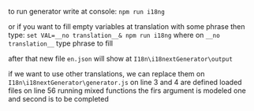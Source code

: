 to run generator write at console:
```npm run i18ng```

or if you want to fill empty variables at translation with some phrase then type:
```set VAL=__no translation__& npm run i18ng```
where on `__no translation__` type phrase to fill

after that new file `en.json` will show at `I18n\i18nextGenerator\output`

if we want to use other translations, we can replace them on `I18n\i18nextGenerator\generator.js`
on line 3 and 4 are defined loaded files
on line 56 running mixed functions the firs argument is modeled one and second is to be completed